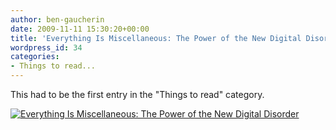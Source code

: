 ```yaml
---
author: ben-gaucherin
date: 2009-11-11 15:30:20+00:00
title: 'Everything Is Miscellaneous: The Power of the New Digital Disorder'
wordpress_id: 34
categories:
- Things to read...
---
```


This had to be the first entry in the "Things to read" category.

[![Everything Is Miscellaneous: The Power of the New Digital Disorder](http://ecx.images-amazon.com/images/I/51CImn6oEBL._BO2,204,203,200_PIsitb-sticker-arrow-click,TopRight,35,-76_AA240_SH20_OU01_.jpg)](http://www.amazon.com/Everything-Miscellaneous-Power-Digital-Disorder/dp/0805080430/ref=tmm_hrd_title_0)
